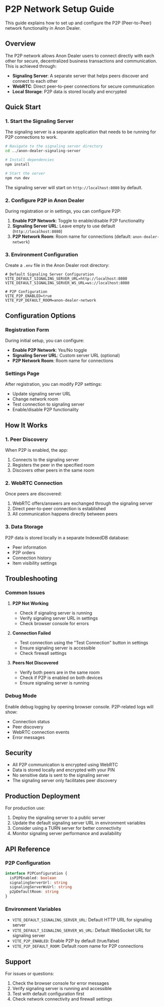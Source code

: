 # P2P Network Setup Guide

This guide explains how to set up and configure the P2P (Peer-to-Peer) network functionality in Anon Dealer.

## Overview

The P2P network allows Anon Dealer users to connect directly with each other for secure, decentralized business transactions and communication. This is achieved through:

- **Signaling Server**: A separate server that helps peers discover and connect to each other
- **WebRTC**: Direct peer-to-peer connections for secure communication
- **Local Storage**: P2P data is stored locally and encrypted

## Quick Start

### 1. Start the Signaling Server

The signaling server is a separate application that needs to be running for P2P connections to work.

```bash
# Navigate to the signaling server directory
cd ../anon-dealer-signaling-server

# Install dependencies
npm install

# Start the server
npm run dev
```

The signaling server will start on `http://localhost:8080` by default.

### 2. Configure P2P in Anon Dealer

During registration or in settings, you can configure P2P:

1. **Enable P2P Network**: Toggle to enable/disable P2P functionality
2. **Signaling Server URL**: Leave empty to use default (`http://localhost:8080`)
3. **P2P Network Room**: Room name for connections (default: `anon-dealer-network`)

### 3. Environment Configuration

Create a `.env` file in the Anon Dealer root directory:

```env
# Default Signaling Server Configuration
VITE_DEFAULT_SIGNALING_SERVER_URL=http://localhost:8080
VITE_DEFAULT_SIGNALING_SERVER_WS_URL=ws://localhost:8080

# P2P Configuration
VITE_P2P_ENABLED=true
VITE_P2P_DEFAULT_ROOM=anon-dealer-network
```

## Configuration Options

### Registration Form

During initial setup, you can configure:

- **Enable P2P Network**: Yes/No toggle
- **Signaling Server URL**: Custom server URL (optional)
- **P2P Network Room**: Room name for connections

### Settings Page

After registration, you can modify P2P settings:

- Update signaling server URL
- Change network room
- Test connection to signaling server
- Enable/disable P2P functionality

## How It Works

### 1. Peer Discovery

When P2P is enabled, the app:
1. Connects to the signaling server
2. Registers the peer in the specified room
3. Discovers other peers in the same room

### 2. WebRTC Connection

Once peers are discovered:
1. WebRTC offers/answers are exchanged through the signaling server
2. Direct peer-to-peer connection is established
3. All communication happens directly between peers

### 3. Data Storage

P2P data is stored locally in a separate IndexedDB database:
- Peer information
- P2P orders
- Connection history
- Item visibility settings

## Troubleshooting

### Common Issues

1. **P2P Not Working**
   - Check if signaling server is running
   - Verify signaling server URL in settings
   - Check browser console for errors

2. **Connection Failed**
   - Test connection using the "Test Connection" button in settings
   - Ensure signaling server is accessible
   - Check firewall settings

3. **Peers Not Discovered**
   - Verify both peers are in the same room
   - Check if P2P is enabled on both devices
   - Ensure signaling server is running

### Debug Mode

Enable debug logging by opening browser console. P2P-related logs will show:
- Connection status
- Peer discovery
- WebRTC connection events
- Error messages

## Security

- All P2P communication is encrypted using WebRTC
- Data is stored locally and encrypted with your PIN
- No sensitive data is sent to the signaling server
- The signaling server only facilitates peer discovery

## Production Deployment

For production use:

1. Deploy the signaling server to a public server
2. Update the default signaling server URL in environment variables
3. Consider using a TURN server for better connectivity
4. Monitor signaling server performance and availability

## API Reference

### P2P Configuration

```typescript
interface P2PConfiguration {
  isP2PEnabled: boolean
  signalingServerUrl: string
  signalingServerWsUrl: string
  p2pDefaultRoom: string
}
```

### Environment Variables

- `VITE_DEFAULT_SIGNALING_SERVER_URL`: Default HTTP URL for signaling server
- `VITE_DEFAULT_SIGNALING_SERVER_WS_URL`: Default WebSocket URL for signaling server
- `VITE_P2P_ENABLED`: Enable P2P by default (true/false)
- `VITE_P2P_DEFAULT_ROOM`: Default room name for P2P connections

## Support

For issues or questions:
1. Check the browser console for error messages
2. Verify signaling server is running and accessible
3. Test with default configuration first
4. Check network connectivity and firewall settings
